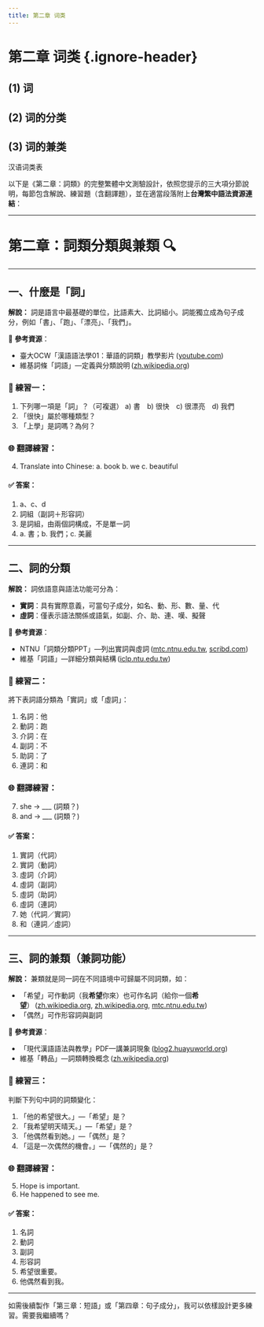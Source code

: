 ```yaml
---
title: 第二章 词类
---
```


<Collapse>

# 第二章 词类 {.ignore-header}

## (1) 词

## (2) 词的分类

## (3) 词的兼类

汉语词类表

</Collapse>

以下是《第二章：詞類》的完整繁體中文測驗設計，依照您提示的三大項分節說明，每節包含解說、練習題（含翻譯題），並在適當段落附上**台灣繁中語法資源連結**：

---

# 第二章：詞類分類與兼類 🔍

---

## 一、什麼是「詞」

**解說：**
詞是語言中最基礎的單位，比語素大、比詞組小。詞能獨立成為句子成分，例如「書」、「跑」、「漂亮」、「我們」。

📘 **參考資源**：

* 臺大OCW「漢語語法學01：華語的詞類」教學影片 ([youtube.com][1])
* 維基詞條「詞語」—定義與分類說明 ([zh.wikipedia.org][2])

### 📝 練習一：

1. 下列哪一項是「詞」？（可複選）
   a) 書 b) 很快 c) 很漂亮 d) 我們
2. 「很快」屬於哪種類型？
3. 「上學」是詞嗎？為何？

### 🌐 翻譯練習：

4. Translate into Chinese:
   a. book
   b. we
   c. beautiful

#### ✅ 答案：

1. a、c、d
2. 詞組（副詞＋形容詞）
3. 是詞組，由兩個詞構成，不是單一詞
4. a. 書；b. 我們；c. 美麗

---

## 二、詞的分類

**解說：**
詞依語意與語法功能可分為：

* **實詞**：具有實際意義，可當句子成分，如名、動、形、數、量、代
* **虛詞**：僅表示語法關係或語氣，如副、介、助、連、嘆、擬聲

📘 **參考資源**：

* NTNU「詞類分類PPT」—列出實詞與虛詞 ([mtc.ntnu.edu.tw][3], [scribd.com][4])
* 維基「詞語」—詳細分類與結構 ([iclp.ntu.edu.tw][5])

### 📝 練習二：

將下表詞語分類為「實詞」或「虛詞」：

1. 名詞：他
2. 動詞：跑
3. 介詞：在
4. 副詞：不
5. 助詞：了
6. 連詞：和

### 🌐 翻譯練習：

7. she → \_\_\_ (詞類？)
8. and → \_\_\_ (詞類？)

#### ✅ 答案：

1. 實詞（代詞）
2. 實詞（動詞）
3. 虛詞（介詞）
4. 虛詞（副詞）
5. 虛詞（助詞）
6. 虛詞（連詞）
7. 她（代詞／實詞）
8. 和（連詞／虛詞）

---

## 三、詞的兼類（兼詞功能）

**解說：**
兼類就是同一詞在不同語境中可歸屬不同詞類，如：

* 「希望」可作動詞（我**希望**你來）也可作名詞（給你一個**希望**） ([zh.wikipedia.org][6], [zh.wikipedia.org][2], [mtc.ntnu.edu.tw][3])
* 「偶然」可作形容詞與副詞

📘 **參考資源**：

* 「現代漢語語法與教學」PDF—講兼詞現象 ([blog2.huayuworld.org][7])
* 維基「轉品」—詞類轉換概念 ([zh.wikipedia.org][8])

### 📝 練習三：

判斷下列句中詞的詞類變化：

1. 「他的希望很大。」—「希望」是？
2. 「我希望明天晴天。」—「希望」是？
3. 「他偶然看到她。」—「偶然」是？
4. 「這是一次偶然的機會。」—「偶然的」是？

### 🌐 翻譯練習：

5. Hope is important.
6. He happened to see me.

#### ✅ 答案：

1. 名詞
2. 動詞
3. 副詞
4. 形容詞
5. 希望很重要。
6. 他偶然看到我。

---

如需後續製作「第三章：短語」或「第四章：句子成分」，我可以依樣設計更多練習。需要我繼續嗎？

[1]: https://www.youtube.com/watch?v=AoalmP5Eex4&utm_source=chatgpt.com "漢語語法學01. 華語的詞類 - YouTube"
[2]: https://zh.wikipedia.org/wiki/%E6%BC%A2%E8%AA%9E%E5%8A%A9%E8%A9%9E?utm_source=chatgpt.com "漢語助詞"
[3]: https://mtc.ntnu.edu.tw/upload_files/resource/download/Contemporary-Chinese/4.pdf?utm_source=chatgpt.com "[PDF] 當代中文課程與實用視聽華語對照表：課名和語法點"
[4]: https://www.scribd.com/document/637526738/3-1-%E8%A9%9E%E8%AA%9E%E5%88%86%E9%A1%9E-PPT%E5%AD%B8%E7%94%9F%E7%89%88?utm_source=chatgpt.com "3.1. 詞語分類(PPT學生版) | PDF"
[5]: https://iclp.ntu.edu.tw/upload/download_files/a661b352354b1ea69d507f5b5aa53475.pdf?utm_source=chatgpt.com "[PDF] 漢語動詞分類的句法搭配與教學應用"
[6]: https://zh.wikipedia.org/wiki/%E6%B1%89%E8%AF%AD?utm_source=chatgpt.com "汉语"
[7]: https://blog2.huayuworld.org/acsseus/wp-content/uploads/sites/4912/2019/07/%E7%8F%BE%E4%BB%A3%E4%B8%AD%E6%96%87%E8%AA%9E%E6%B3%95%E8%88%87%E6%95%99%E5%AD%B8Lifen2019.pdf?utm_source=chatgpt.com "[PDF] 現代中文語法與教學"
[8]: https://zh.wikipedia.org/wiki/%E8%BD%89%E5%93%81?utm_source=chatgpt.com "轉品"

